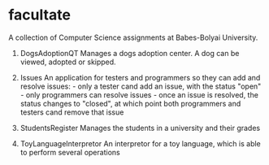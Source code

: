 # facultate

A collection of Computer Science assignments at Babes-Bolyai University.

1. DogsAdoptionQT
    Manages a dogs adoption center. A dog can be viewed, adopted or skipped.
    
2. Issues
    An application for testers and programmers so they can add and resolve issues:
        - only a tester cand add an issue, with the status "open"
        - only programmers can resolve issues
        - once an issue is resolved, the status changes to "closed", at which point both programmers and testers cand remove that issue

3. StudentsRegister
    Manages the students in a university and their grades
    
4. ToyLanguageInterpretor
    An interpretor for a toy language, which is able to perform several operations
